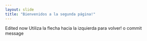 ```yaml
---
layout: slide
title: "Bienvenidos a la segunda página!"
---
```

Edited now
Utiliza la flecha hacia la izquierda para volver!
o commit message
